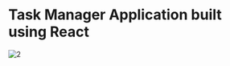 # Task Manager Application built using React

![2](https://github.com/himasha-jayamanna/Task-Manager-App/assets/128303510/8e748baf-467b-491b-b89d-f7c4182adbef)
